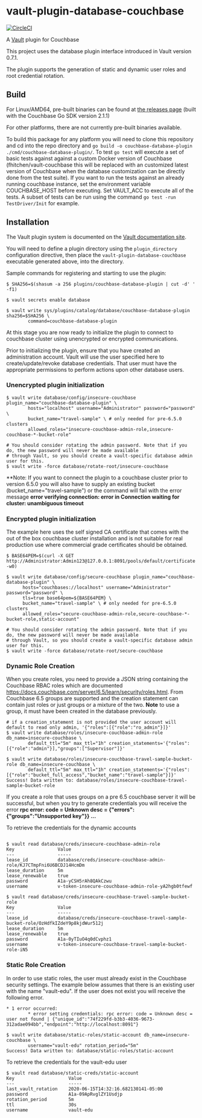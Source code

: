 # vault-plugin-database-couchbase

[![CircleCI](https://circleci.com/gh/fhitchen/vault-plugin-database-couchbase-1.svg?style=svg)](https://circleci.com/gh/fhitchen/vault-plugin-database-couchbase-1)

A [Vault](https://www.vaultproject.io) plugin for Couchbase

This project uses the database plugin interface introduced in Vault version 0.7.1.

The plugin supports the generation of static and dynamic user roles and root credential rotation.

## Build

For Linux/AMD64, pre-built binaries can be found at [the releases page](https://releases.hashicorp.com/vault-plugin-database-couchbase/) (built with the Couchbase Go SDK version 2.1.1)

For other platforms, there are not currently pre-built binaries available.

To build this package for any platform you will need to clone this repository and cd into the repo directory and `go build -o couchbase-database-plugin ./cmd/couchbase-database-plugin/`. To test `go test` will execute a set of basic tests against against a custom Docker version of Couchbase (fhitchen/vault-couchbase this will be replaced with an customized latest version of Couchbase when the database customization can be directly done from the test suite). If you want to run the tests against an already running couchbase instance, set the environment variable COUCHBASE_HOST before executing. Set VAULT_ACC to execute all of the tests. A subset of tests can be run using the command `go test -run TestDriver/Init` for example.

## Installation

The Vault plugin system is documented on the [Vault documentation site](https://www.vaultproject.io/docs/internals/plugins.html).

You will need to define a plugin directory using the `plugin_directory` configuration directive, then place the
`vault-plugin-database-couchbase` executable generated above, into the directory.

Sample commands for registering and starting to use the plugin:

```
$ SHA256=$(shasum -a 256 plugins/couchbase-database-plugin | cut -d' ' -f1)

$ vault secrets enable database

$ vault write sys/plugins/catalog/database/couchbase-database-plugin sha256=$SHA256 \
        command=couchbase-database-plugin
```
At this stage you are now ready to initialize the plugin to connect to couchbase cluster using unencrypted or encrypted communications.

Prior to initializing the plugin, ensure that you have created an administration account. Vault will use the user specified here to create/update/revoke database credentials. That user must have the appropriate permissions to perform actions upon other database users. 

### Unencrypted plugin initialization
```
$ vault write database/config/insecure-couchbase plugin_name="couchbase-database-plugin" \
        hosts="localhost" username="Administrator" password="password" \
        bucket_name="travel-sample" \ # only needed for pre-6.5.0 clusters
        allowed_roles="insecure-couchbase-admin-role,insecure-couchbase-*-bucket-role"

# You should consider rotating the admin password. Note that if you do, the new password will never be made available
# through Vault, so you should create a vault-specific database admin user for this.
$ vault write -force database/rotate-root/insecure-couchbase

 ```
**Note: If you want to connect the plugin to a couchbase cluster prior to version 6.5.0 you will also have to supply an existing bucket (bucket_name="travel-sample") or the command will fail with the error message **error verifying connection: error in Connection waiting for cluster: unambiguous timeout**

### Encrypted plugin initialization

The example here uses the self signed CA certificate that comes with the out of the box couchbase cluster installation and is not suitable for real production use where commercial grade certificates should be obtained.
```
$ BASE64PEM=$(curl -X GET http://Administrator:Admin123@127.0.0.1:8091/pools/default/certificate|base64 -w0)

$ vault write database/config/secure-couchbase plugin_name="couchbase-database-plugin" \
      hosts="couchbases://localhost" username="Administrator" password="password" \
      tls=true base64pem=${BASE64PEM} \
      bucket_name="travel-sample" \ # only needed for pre-6.5.0 clusters
      allowed_roles="secure-couchbase-admin-role,secure-couchbase-*-bucket-role,static-account"
      
# You should consider rotating the admin password. Note that if you do, the new password will never be made available
# through Vault, so you should create a vault-specific database admin user for this.
$ vault write -force database/rotate-root/secure-couchbase
```
### Dynamic Role Creation
When you create roles, you need to provide a JSON string containing the Couchbase RBAC roles which are documented https://docs.couchbase.com/server/6.5/learn/security/roles.html. From Couchbase 6.5 groups are supported and the creation statement can contain just roles or just groups or a mixture of the two. **Note** to use a group, it must have been created in the database previously.
```
# if a creation_statement is not provided the user account will default to read only admin, '{"roles":[{"role":"ro_admin"}]}'
$ vault write database/roles/insecure-couchbase-admin-role db_name=insecure-couchbase \
        default_ttl="5m" max_ttl="1h" creation_statements='{"roles":[{"role":"admin"}],"groups":["Supervisor"]}'
        
$ vault write database/roles/insecure-couchbase-travel-sample-bucket-role db_name=insecure-couchbase \
        default_ttl="5m" max_ttl="1h" creation_statements='{"roles":[{"role":"bucket_full_access","bucket_name":"travel-sample"}]}'
Success! Data written to: database/roles/insecure-couchbase-travel-sample-bucket-role
```
If you create a role that uses groups on a pre 6.5 couchbase server it will be successful, but when you try to generate credentials
you will receive the error **rpc error: code = Unknown desc = {"errors":{"groups":"Unsupported key"}} ...**

To retrieve the credentials for the dynamic accounts
```

$ vault read database/creds/insecure-couchbase-admin-role
Key                Value
---                -----
lease_id           database/creds/insecure-couchbase-admin-role/KJ7CTmpFni6U6BCDJ14HcmDm
lease_duration     5m
lease_renewable    true
password           A1a-yCSH5rAh8QAkCzwu
username           v-token-insecure-couchbase-admin-role-yA2hgb0tfewf

$ vault read database/creds/insecure-couchbase-travel-sample-bucket-role
Key                Value
---                -----
lease_id           database/creds/insecure-couchbase-travel-sample-bucket-role/OzHdfkIZdeY9p8kjdWur512j
lease_duration     5m
lease_renewable    true
password           A1a-0yTIuO4q0dCvphz1
username           v-token-insecure-couchbase-travel-sample-bucket-role-iN5

```
### Static Role Creation

In order to use static roles, the user must already exist in the Couchbase security settings. The example below assumes that there is an existing user with the name "vault-edu". If the user does not exist you will receive the following error.
```
* 1 error occurred:
        * error setting credentials: rpc error: code = Unknown desc = user not found | {"unique_id":"74f229fd-b3b3-4036-9673-312adae094bb","endpoint":"http://localhost:8091"}
```

```
$ vault write database/static-roles/static-account db_name=insecure-couchbase \
        username="vault-edu" rotation_period="5m"
Success! Data written to: database/static-roles/static-account
````
To retrieve the credentials for the vault-edu user
```
$ vault read database/static-creds/static-account
Key                    Value
---                    -----
last_vault_rotation    2020-06-15T14:32:16.682130141-05:00
password               A1a-09ApRvglZY1Usdjp
rotation_period        5m
ttl                    30s
username               vault-edu
```

        
       



